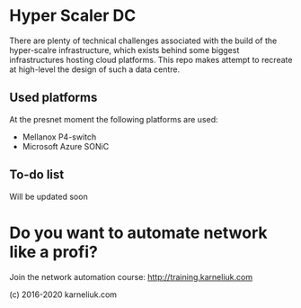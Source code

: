 # Hyper Scaler DC
There are plenty of technical challenges associated with the build of the hyper-scalre infrastructure, which exists behind some biggest infrastructures hosting cloud platforms. This repo makes attempt to recreate at high-level the design of such a data centre.

## Used platforms
At the presnet moment the following platforms are used:
- Mellanox P4-switch
- Microsoft Azure SONiC

## To-do list
Will be updated soon

# Do you want to automate network like a profi?
Join the network automation course: http://training.karneliuk.com

(c) 2016-2020 karneliuk.com

